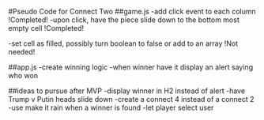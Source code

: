 #Pseudo Code for Connect Two
##game.js
-add click event to each column
!Completed!
-upon click, have the piece slide down to the bottom most empty cell
!Completed!

-set cell as filled, possibly turn boolean to false or add to an array
!Not needed!

##app.js
-create winning logic
-when winner have it display an alert saying who won

##ideas to pursue after MVP
-display winner in H2 instead of alert
-have Trump v Putin heads slide down
-create a connect 4 instead of a connect 2
-use make it rain when a winner is found
-let player select user
